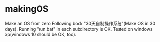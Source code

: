 # makingOS
Make an OS from zero
Following book "30天自制操作系统"(Make OS in 30 days).
Running "run.bat" in each subdirectory is OK.
Tested on windows xp(windows 10 should be OK, too).
